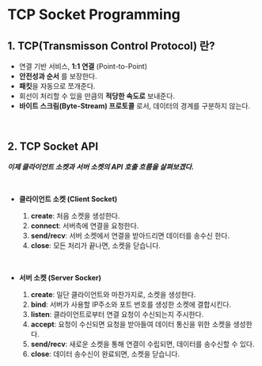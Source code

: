 # **TCP Socket Programming**

## 1. **TCP(Transmisson Control Protocol) 란?**

- 연결 기반 서비스, **1:1 연결** (Point-to-Point)
- **안전성과 순서** 를 보장한다.
- **패킷**을 자동으로 쪼개준다.
- 회선이 처리할 수 있을 만큼의 **적당한 속도로** 보내준다.
- **바이트 스크림(Byte-Stream) 프로토콜** 로서, 데이터의 경계를 구분하지 않는다.

<br>

## 2. **TCP Socket API**
***이제 클라이언트 소켓과 서버 소켓의 API 호출 흐름을 살펴보겠다.***

<br>

-  **클라이언트 소켓 (Client Socket)**

    1. **create**: 처음 소켓을 생성한다.
    2. **connect**: 서버측에 연결을 요청한다.
    3. **send/recv**: 서버 소켓에서 연결을 받아드리면 데이터를 송수신 한다.
    4. **close**: 모든 처리가 끝나면, 소켓을 닫습니다.

<br>

- **서버 소켓 (Server Socker)**

    1. **create**:  일단 클라이언트와 마찬가지로, 소켓을 생성한다.
    2. **bind**: 서버가 사용할 IP주소와 포트 번호를 생성한 소켓에 결합시킨다.
    3. **listen**: 클라이언트로부터 연결 요청이 수신되는지 주시한다.
    4. **accept**: 요청이 수신되면 요청을 받아들여 데이터 통신을 위한 소켓을 생성한다.
    5. **send/recv**: 새로운 소켓을 통해 연결이 수립되면, 데이터를 송수신할 수 있다.
    6. **close**: 데이터 송수신이 완료되면, 소켓을 닫습니다.
